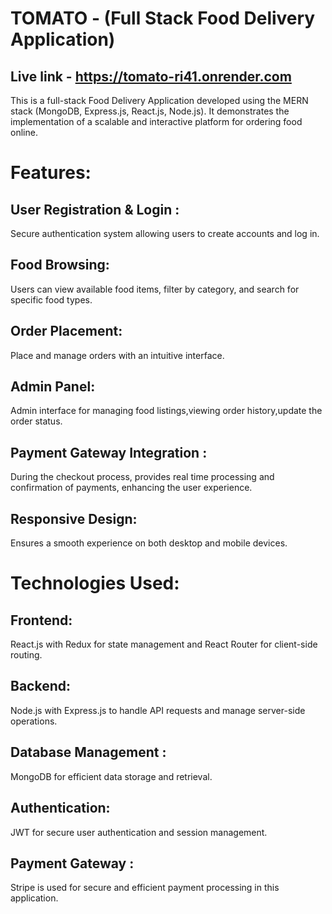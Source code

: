 # TOMATO - (Full Stack Food Delivery Application)
## Live link - https://tomato-ri41.onrender.com
This is a full-stack Food Delivery Application developed using the MERN stack (MongoDB, Express.js, React.js, Node.js). It demonstrates the implementation of a scalable and interactive platform for ordering food online.

# Features:
## User Registration & Login : 
Secure authentication system allowing users to create accounts and log in.
## Food Browsing: 
Users can view available food items, filter by category, and search for specific food types.
## Order Placement:
Place and manage orders with an intuitive interface.
## Admin Panel: 
Admin interface for managing food listings,viewing order history,update the order status.
## Payment Gateway Integration : 
During the checkout process, provides real time processing and confirmation of payments, enhancing the user experience.
## Responsive Design: 
Ensures a smooth experience on both desktop and mobile devices.

# Technologies Used:
## Frontend: 
React.js with Redux for state management and React Router for client-side routing.
## Backend:
Node.js with Express.js to handle API requests and manage server-side operations.
## Database Management : 
MongoDB for efficient data storage and retrieval.
## Authentication: 
JWT for secure user authentication and session management.
## Payment Gateway : 
Stripe is used for secure and efficient payment processing in this application.
